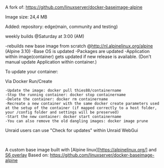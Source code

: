 A fork of: https://github.com/linuxserver/docker-baseimage-alpine

Image size: 24,4 MB

Added: repository: edge(main, community and testing)

weekly builds @Saturday at 3:00 (AM)

-rebuilds new base image from scratch @http://nl.alpinelinux.org/alpine (Alpine 3.10)
	-Base OS is updated
	-Packages are updated
	-Application within image(container) gets updated if new release is available. (Don't manual update Application within container.)

To update your container:

Via Docker Run/Create

    -Update the image: docker pull thies88/containername
    -Stop the running container: docker stop containername
    -Delete the container: docker rm containername
    -Recreate a new container with the same docker create parameters used at the setup of the container (if mapped correctly to a host folder, your /config folder and settings will be preserved)
    -Start the new container: docker start containername
    -You can also remove the old dangling images: docker image prune

Unraid users can use "Check for updates" within Unraid WebGui

&nbsp;

A custom base image built with [Alpine linux][https://alpinelinux.org/] and [S6 overlay](https://github.com/just-containers/s6-overlay) Based on: https://github.com/linuxserver/docker-baseimage-alpine
